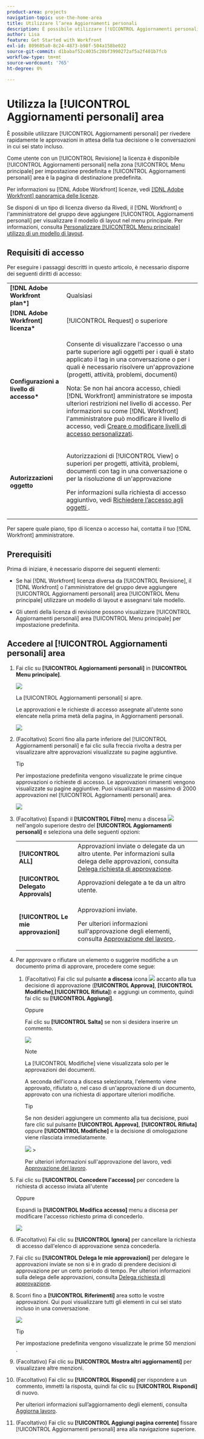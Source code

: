 ```yaml
---
product-area: projects
navigation-topic: use-the-home-area
title: Utilizzare l’area Aggiornamenti personali
description: È possibile utilizzare [!UICONTROL Aggiornamenti personali] per rivedere rapidamente le approvazioni in attesa della tua decisione o le conversazioni in cui sei stato incluso.
author: Lisa
feature: Get Started with Workfront
exl-id: 809605a0-8c24-4873-b98f-504a158be022
source-git-commit: d1babaf52c4035c20bf3990272af5a2f401b7fcb
workflow-type: tm+mt
source-wordcount: '765'
ht-degree: 0%

---
```


# Utilizza la [!UICONTROL Aggiornamenti personali] area

<!--
<p data-mc-conditions="QuicksilverOrClassic.Draft mode">(NOTE: there is a similar article like this in the "My Work" folder that is conditioned for Classic only)</p>
-->

È possibile utilizzare [!UICONTROL Aggiornamenti personali] per rivedere rapidamente le approvazioni in attesa della tua decisione o le conversazioni in cui sei stato incluso.

Come utente con un [!UICONTROL Revisione] la licenza è disponibile [!UICONTROL Aggiornamenti personali] nella zona [!UICONTROL Menu principale] per impostazione predefinita e [!UICONTROL Aggiornamenti personali] area è la pagina di destinazione predefinita.

Per informazioni su [!DNL Adobe Workfront] licenze, vedi [[!DNL Adobe Workfront] panoramica delle licenze](../../../administration-and-setup/add-users/access-levels-and-object-permissions/wf-licenses.md).

Se disponi di un tipo di licenza diverso da Rivedi, il [!DNL Workfront] o l&#39;amministratore del gruppo deve aggiungere [!UICONTROL Aggiornamenti personali] per visualizzare il modello di layout nel menu principale. Per informazioni, consulta [Personalizzare [!UICONTROL Menu principale] utilizzo di un modello di layout](../../../administration-and-setup/customize-workfront/use-layout-templates/customize-main-menu.md).

## Requisiti di accesso

Per eseguire i passaggi descritti in questo articolo, è necessario disporre dei seguenti diritti di accesso:

<table style="table-layout:auto"> 
 <col> 
 <col> 
 <tbody> 
  <tr> 
   <td role="rowheader"><strong>[!DNL Adobe Workfront plan*]</strong></td> 
   <td> <p>Qualsiasi</p> </td> 
  </tr> 
  <tr> 
   <td role="rowheader"><strong>[!DNL Adobe Workfront] licenza*</strong></td> 
   <td> <p>[!UICONTROL Request] o superiore</p> </td> 
  </tr> 
  <tr> 
   <td role="rowheader"><strong>Configurazioni a livello di accesso*</strong></td> 
   <td> <p>Consente di visualizzare l'accesso o una parte superiore agli oggetti per i quali è stato applicato il tag in una conversazione o per i quali è necessario risolvere un'approvazione (progetti, attività, problemi, documenti)</p> <p>Nota: Se non hai ancora accesso, chiedi [!DNL Workfront] amministratore se imposta ulteriori restrizioni nel livello di accesso. Per informazioni su come [!DNL Workfront] l'amministratore può modificare il livello di accesso, vedi <a href="../../../administration-and-setup/add-users/configure-and-grant-access/create-modify-access-levels.md" class="MCXref xref">Creare o modificare livelli di accesso personalizzati</a>.</p> </td> 
  </tr> 
  <tr> 
   <td role="rowheader"><strong>Autorizzazioni oggetto</strong></td> 
   <td> <p>Autorizzazioni di [!UICONTROL View] o superiori per progetti, attività, problemi, documenti con tag in una conversazione o per la risoluzione di un'approvazione</p> <p>Per informazioni sulla richiesta di accesso aggiuntivo, vedi <a href="../../../workfront-basics/grant-and-request-access-to-objects/request-access.md" class="MCXref xref">Richiedere l’accesso agli oggetti </a>.</p> </td> 
  </tr> 
 </tbody> 
</table>

Per sapere quale piano, tipo di licenza o accesso hai, contatta il tuo [!DNL Workfront] amministratore.

## Prerequisiti

Prima di iniziare, è necessario disporre dei seguenti elementi:

* Se hai [!DNL Workfront] licenza diversa da [!UICONTROL Revisione], il [!DNL Workfront] o l&#39;amministratore del gruppo deve aggiungere [!UICONTROL Aggiornamenti personali] area [!UICONTROL Menu principale] utilizzare un modello di layout e assegnarvi tale modello.

* Gli utenti della licenza di revisione possono visualizzare [!UICONTROL Aggiornamenti personali] area [!UICONTROL Menu principale] per impostazione predefinita.

## Accedere al [!UICONTROL Aggiornamenti personali] area

1. Fai clic su **[!UICONTROL Aggiornamenti personali]** in **[!UICONTROL Menu principale]**.

   ![](assets/access-my-updates-from-main-menu-reviewer-user-nwe-350x294.png)

   La [!UICONTROL Aggiornamenti personali] si apre.

   Le approvazioni e le richieste di accesso assegnate all&#39;utente sono elencate nella prima metà della pagina, in Aggiornamenti personali.

   ![](assets/my-updates-mentions-for-reviwers-nwe-350x418.png)

1. (Facoltativo) Scorri fino alla parte inferiore del [!UICONTROL Aggiornamenti personali] e fai clic sulla freccia rivolta a destra per visualizzare altre approvazioni visualizzate su pagine aggiuntive.

   >[!TIP]
   >
   >Per impostazione predefinita vengono visualizzate le prime cinque approvazioni o richieste di accesso. Le approvazioni rimanenti vengono visualizzate su pagine aggiuntive. Puoi visualizzare un massimo di 2000 approvazioni nel [!UICONTROL Aggiornamenti personali] area.

   ![](assets/pagination-for-my-updates-page-highlighted-nwe-350x78.png)

1. (Facoltativo) Espandi il **[!UICONTROL Filtro]** menu a discesa ![](assets/filter-nwepng.png) nell&#39;angolo superiore destro del **[!UICONTROL Aggiornamenti personali]** e seleziona una delle seguenti opzioni:

   <table style="table-layout:auto"> 
    <col> 
    </col> 
    <col> 
    </col> 
    <tbody> 
     <tr> 
      <td role="rowheader"><strong>[!UICONTROL ALL]</strong></td> 
      <td>Approvazioni inviate o delegate da un altro utente. Per informazioni sulla delega delle approvazioni, consulta <a href="../../../review-and-approve-work/manage-approvals/delegate-approval-requests.md" class="MCXref xref">Delega richiesta di approvazione</a>. </td> 
     </tr> 
     <tr> 
      <td role="rowheader"><strong>[!UICONTROL Delegato Approvals]</strong></td> 
      <td>Approvazioni delegate a te da un altro utente. </td> 
     </tr> 
     <tr> 
      <td role="rowheader"><strong>[!UICONTROL Le mie approvazioni]</strong></td> 
      <td> <p>Approvazioni inviate. </p> <p>Per ulteriori informazioni sull'approvazione degli elementi, consulta <a href="../../../review-and-approve-work/manage-approvals/approving-work.md" class="MCXref xref">Approvazione del lavoro </a>.</p> </td> 
     </tr> 
    </tbody> 
   </table>

1. Per approvare o rifiutare un elemento o suggerire modifiche a un documento prima di approvare, procedere come segue:

   1. (Facoltativo) Fai clic sul pulsante **a discesa** icona ![](assets/down-arrow-blue.png) accanto alla tua decisione di approvazione (**[!UICONTROL Approva]**, **[!UICONTROL Modifiche]**,**[!UICONTROL Rifiuta]**) e aggiungi un commento, quindi fai clic su **[!UICONTROL Aggiungi]**.

      Oppure

      Fai clic su **[!UICONTROL Salta]** se non si desidera inserire un commento.

      ![](assets/approval-decision-buttons-in-my-updates-with-comment-box-nwe-350x183.png)

      >[!NOTE]
      >
      >La [!UICONTROL Modifiche] viene visualizzata solo per le approvazioni dei documenti.

      A seconda dell&#39;icona a discesa selezionata, l&#39;elemento viene approvato, rifiutato o, nel caso di un&#39;approvazione di un documento, approvato con una richiesta di apportare ulteriori modifiche.

      >[!TIP]
      >
      >Se non desideri aggiungere un commento alla tua decisione, puoi fare clic sul pulsante **[!UICONTROL Approva]**, **[!UICONTROL Rifiuta]** oppure **[!UICONTROL Modifiche]** e la decisione di omologazione viene rilasciata immediatamente.
      >
      >
      >![](assets/approval-decision-buttons-in-my-updates-nwe-350x169.png)      >

      Per ulteriori informazioni sull&#39;approvazione del lavoro, vedi [Approvazione del lavoro](../../../review-and-approve-work/manage-approvals/approving-work.md).

1. Fai clic su **[!UICONTROL Concedere l&#39;accesso]** per concedere la richiesta di accesso inviata all&#39;utente

   Oppure

   Espandi la **[!UICONTROL Modifica accesso]** menu a discesa per modificare l&#39;accesso richiesto prima di concederlo.

   ![](assets/grant-access-button-in-my-updates-nwe-350x224.png)

1. (Facoltativo) Fai clic su **[!UICONTROL Ignora]** per cancellare la richiesta di accesso dall&#39;elenco di approvazione senza concederla.
1. Fai clic su **[!UICONTROL Delega le mie approvazioni]** per delegare le approvazioni inviate se non si è in grado di prendere decisioni di approvazione per un certo periodo di tempo. Per ulteriori informazioni sulla delega delle approvazioni, consulta [Delega richiesta di approvazione](../../../review-and-approve-work/manage-approvals/delegate-approval-requests.md).
1. Scorri fino a **[!UICONTROL Riferimenti]** area sotto le vostre approvazioni. Qui puoi visualizzare tutti gli elementi in cui sei stato incluso in una conversazione.

   ![](assets/mentions-area-for-reviewers-nwe-350x191.png)

   >[!TIP]
   >
   >Per impostazione predefinita vengono visualizzate le prime 50 menzioni .

1. (Facoltativo) Fai clic su **[!UICONTROL Mostra altri aggiornamenti]** per visualizzare altre menzioni.
1. (Facoltativo) Fai clic su **[!UICONTROL Rispondi]** per rispondere a un commento, immetti la risposta, quindi fai clic su **[!UICONTROL Rispondi]** di nuovo.

   Per ulteriori informazioni sull’aggiornamento degli elementi, consulta [Aggiorna lavoro](../../../workfront-basics/updating-work-items-and-viewing-updates/update-work.md).

1. (Facoltativo) Fai clic su **[!UICONTROL Aggiungi pagina corrente]** fissare [!UICONTROL Aggiornamenti personali] area alla navigazione superiore.
